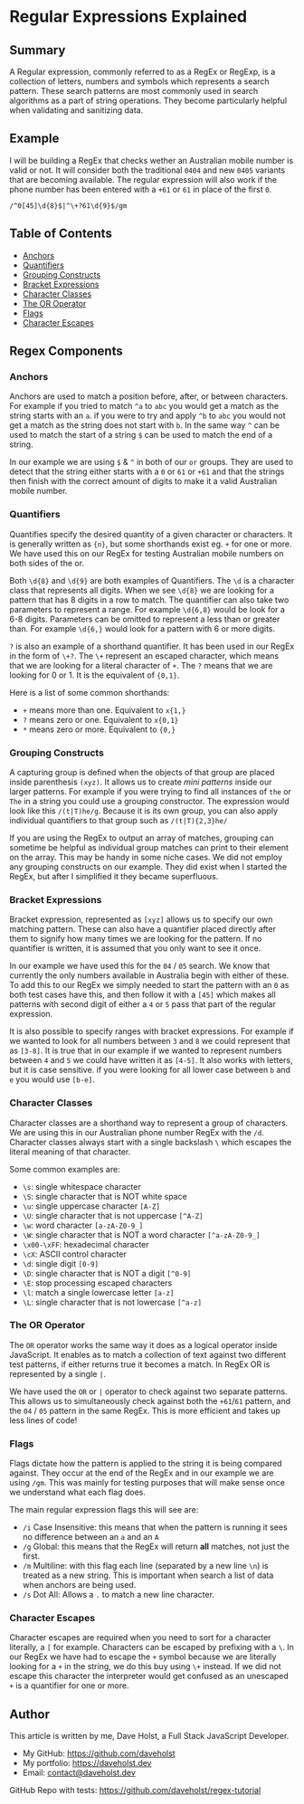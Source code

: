 # Regular Expressions Explained

## Summary

A Regular expression, commonly referred to as a RegEx or RegExp, is a collection of letters, numbers and symbols which represents a search pattern. These search patterns are most commonly used in search algorithms as a part of string operations. They become particularly helpful when validating and sanitizing data.

## Example

I will be building a RegEx that checks wether an Australian mobile number is valid or not. It will consider both the traditional `0404` and new `0405` variants that are becoming available. The regular expression will also work if the phone number has been entered with a `+61` or `61` in place of the first `0`.

```
/^0[45]\d{8}$|^\+?61\d{9}$/gm
```

## Table of Contents

- [Anchors](#anchors)
- [Quantifiers](#quantifiers)
- [Grouping Constructs](#grouping-constructs)
- [Bracket Expressions](#bracket-expressions)
- [Character Classes](#character-classes)
- [The OR Operator](#the-or-operator)
- [Flags](#flags)
- [Character Escapes](#character-escapes)

## Regex Components

### Anchors

Anchors are used to match a position before, after, or between characters. For example if you tried to match `^a` to `abc` you would get a match as the string starts with an `a`. if you were to try and apply `^b` to `abc` you would not get a match as the string does not start with `b`. In the same way `^` can be used to match the start of a string `$` can be used to match the end of a string.

In our example we are using `$` & `^` in both of our `or` groups. They are used to detect that the string either starts with a `0` or `61` or `+61` and that the strings then finish with the correct amount of digits to make it a valid Australian mobile number.

### Quantifiers

Quantifies specify the desired quantity of a given character or characters. It is generally written as `{n}`, but some shorthands exist eg. `+` for one or more. We have used this on our RegEx for testing Australian mobile numbers on both sides of the or.

Both `\d{8}` and `\d{9}` are both examples of Quantifiers. The `\d` is a character class that represents all digits. When we see `\d{8}` we are looking for a pattern that has 8 digits in a row to match. The quantifier can also take two parameters to represent a range. For example `\d{6,8}` would be look for a 6-8 digits. Parameters can be omitted to represent a less than or greater than. For example `\d{6,}` would look for a pattern with 6 or more digits.

`?` is also an example of a shorthand quantifier. It has been used in our RegEx in the form of `\+?`. The `\+` represent an escaped character, which means that we are looking for a literal character of `+`. The `?` means that we are looking for 0 or 1. It is the equivalent of `{0,1}`.

Here is a list of some common shorthands:

- `+` means more than one. Equivalent to `x{1,}`
- `?` means zero or one. Equivalent to `x{0,1}`
- `*` means zero or more. Equivalent to `{0,}`

### Grouping Constructs

A capturing group is defined when the objects of that group are placed inside parenthesis `(xyz)`. It allows us to create _mini patterns_ inside our larger patterns. For example if you were trying to find all instances of `the` or `The` in a string you could use a grouping constructor. The expression would look like this `/(t|T)he/g`. Because it is its own group, you can also apply individual quantifiers to that group such as
`/(t|T){2,3}he/`

If you are using the RegEx to output an array of matches, grouping can sometime be helpful as individual group matches can print to their element on the array. This may be handy in some niche cases. We did not employ any grouping constructs on our example. They did exist when I started the RegEx, but after I simplified it they became superfluous.

### Bracket Expressions

Bracket expression, represented as `[xyz]` allows us to specify our own matching pattern. These can also have a quantifier placed directly after them to signify how many times we are looking for the pattern. If no quantifier is written, it is assumed that you only want to see it once.

In our example we have used this for the `04` / `05` search. We know that currently the only numbers available in Australia begin with either of these. To add this to our RegEx we simply needed to start the pattern with an `0` as both test cases have this, and then follow it with a `[45]` which makes all patterns with second digit of either a `4` or `5` pass that part of the regular expression.

It is also possible to specify ranges with bracket expressions. For example if we wanted to look for all numbers between `3` and `8` we could represent that as `[3-8]`. It is true that in our example if we wanted to represent numbers between `4` and `5` we could have written it as `[4-5]`. It also works with letters, but it is case sensitive. if you were looking for all lower case between `b` and `e` you would use `[b-e]`.

### Character Classes

Character classes are a shorthand way to represent a group of characters. We are using this in our Australian phone number RegEx with the `/d`. Character classes always start with a single backslash `\` which escapes the literal meaning of that character.

Some common examples are:

- `\s`: single whitespace character
- `\S`: single character that is NOT white space
- `\u`: single uppercase character `[A-Z]`
- `\U`: single character that is not uppercase `[^A-Z]`
- `\w`: word character `[a-zA-Z0-9_]`
- `\W`: single character that is NOT a word character `[^a-zA-Z0-9_]`
- `\x00-\xFF`: hexadecimal character
- `\cX`: ASCII control character
- `\d`: single digit `[0-9]`
- `\D`: single character that is NOT a digit `[^0-9]`
- `\E`: stop processing escaped characters
- `\l`: match a single lowercase letter `[a-z]`
- `\L`: single character that is not lowercase `[^a-z]`

### The OR Operator

The `OR` operator works the same way it does as a logical operator inside JavaScript. It enables as to match a collection of text against two different test patterns, if either returns true it becomes a match. In RegEx OR is represented by a single `|`.

We have used the `OR` or `|` operator to check against two separate patterns. This allows us to simultaneously check against both the `+61`/`61` pattern, and the `04` / `05` pattern in the same RegEx. This is more efficient and takes up less lines of code!

### Flags

Flags dictate how the pattern is applied to the string it is being compared against. They occur at the end of the RegEx and in our example we are using `/gm`. This was mainly for testing purposes that will make sense once we understand what each flag does.

The main regular expression flags this will see are:

- `/i` Case Insensitive: this means that when the pattern is running it sees no difference between an `a` and an `A`
- `/g` Global: this means that the RegEx will return **all** matches, not just the first.
- `/m` Multiline: with this flag each line (separated by a new line `\n`) is treated as a new string. This is important when search a list of data when anchors are being used.
- `/s` Dot All: Allows a `.` to match a new line character.

### Character Escapes

Character escapes are required when you need to sort for a character literally, a `[` for example. Characters can be escaped by prefixing with a `\`. In our RegEx we have had to escape the `+` symbol because we are literally looking for a `+` in the string, we do this buy using `\+` instead. If we did not escape this character the interpreter would get confused as an unescaped `+` is a quantifier for one or more.

## Author

This article is written by me, Dave Holst, a Full Stack JavaScript Developer.

- My GitHub: https://github.com/daveholst
- My portfolio: https://daveholst.dev
- Email: contact@daveholst.dev

GitHub Repo with tests: https://github.com/daveholst/regex-tutorial
